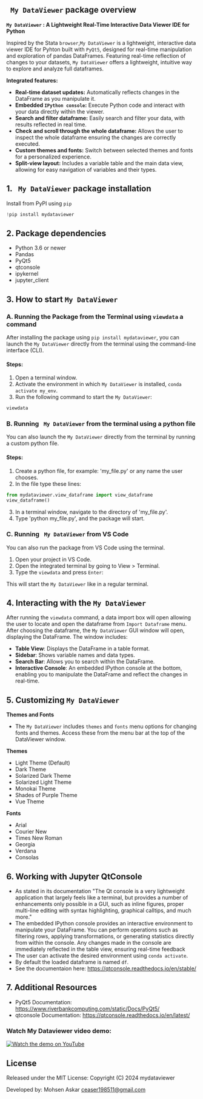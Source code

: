 ## ` My DataViewer` package overview 

**`My DataViewer` : A Lightweight Real-Time Interactive Data Viewer IDE for Python**

Inspired by the Stata `browser`,`My DataViewer` is a lightweight, interactive data viewer IDE for Pyhton built with `PyQt5`, designed for real-time manipulation and exploration of pandas DataFrames. Featuring real-time reflection of changes to your datasets, `My DataViewer` offers a lightweight, intuitive way to explore and analyze full dataframes.  

**Integrated features:**

- **Real-time dataset updates:** Automatically reflects changes in the DataFrame as you manipulate it.
- **Embedded `IPython console`:** Execute Python code and interact with your data directly within the viewer.
- **Search and filter dataframe:** Easily search and filter your data, with results reflected in real time.
- **Check and scroll through the whole dataframe:** Allows the user to inspect the whole dataframe ensuring the changes are correctly executed.
- **Custom themes and fonts:** Switch between selected themes and fonts for a personalized experience.
- **Split-view layout:** Includes a variable table and the main data view, allowing for easy navigation of variables and their types.

## 1. ` My DataViewer` package installation

Install from PyPI using `pip`


```python
!pip install mydataviewer
```

## 2. Package dependencies

- Python 3.6 or newer
- Pandas
- PyQt5
- qtconsole
- ipykernel
- jupyter_client

## 3. How to start `My DataViewer`

### A. Running the Package from the Terminal using `viewdata` a command

After installing the package using `pip install mydataviewer`, you can launch the `My DataViewer` directly from the terminal using the command-line interface (CLI).

#### Steps:

1. Open a terminal window.
2. Activate the environment in which `My DataViewer` is installed, `conda activate my_env`.
3. Run the following command to start the `My DataViewer`:


```python
viewdata
```

### B. Running ` My DataViewer` from the terminal using a python file

You can also launch the `My DataViewer` directly from the terminal by running a custom python file.

#### Steps:

1. Create a python file, for example: 'my_file.py' or any name the user chooses.
2. In the file type these lines:


```python
from mydataviewer.view_dataframe import view_dataframe
view_dataframe()
```

3. In a terminal window, navigate to the directory of 'my_file.py'.
4. Type 'python my_file.py', and the package will start.

### C. Running ` My DataViewer` from VS Code

You can also run the package from VS Code using the terminal.

1. Open your project in VS Code.
2. Open the integrated terminal by going to View > Terminal.
3. Type the `viewdata` and press `Enter`:

This will start the `My DataViewer` like in a regular terminal.

## 4. Interacting with the `My DataViewer`

After running the `viewdata` command, a data import box will open allowing the user to locate and open the dataframe from `Import Dataframe` menu. After choosing the dataframe, the `My DataViewer` GUI window will open, displaying the DataFrame. The window includes:

- **Table View**: Displays the DataFrame in a table format.
- **Sidebar**: Shows variable names and data types.
- **Search Bar**: Allows you to search within the DataFrame.
- **Interactive Console**: An embedded IPython console at the bottom, enabling you to manipulate the DataFrame and reflect the changes in real-time.

## 5. Customizing `My DataViewer`



**Themes and Fonts**
- The `My DataViewer` includes `themes` and `fonts` menu options for changing fonts and themes. Access these from the menu bar at the top of the DataViewer window.

**Themes**
- Light Theme (Default)
- Dark Theme
- Solarized Dark Theme
- Solarized Light Theme
- Monokai Theme
- Shades of Purple Theme
- Vue Theme

**Fonts**
- Arial
- Courier New
- Times New Roman
- Georgia
- Verdana
- Consolas

## 6. Working with Jupyter QtConsole 



- As stated in its documentation "The Qt console is a very lightweight application that largely feels like a terminal, but provides a number of enhancements only possible in a GUI, such as inline figures, proper multi-line editing with syntax highlighting, graphical calltips, and much more."
- The embedded IPython console provides an interactive environment to manipulate your DataFrame. You can perform operations such as filtering rows, applying transformations, or generating statistics directly from within the console. Any changes made in the console are immediately reflected in the table view, ensuring real-time feedback
- The user can activate the desired environment using `conda activate`.
- By default the loaded dataframe is named `df`.
- See the documentaion here: https://qtconsole.readthedocs.io/en/stable/

## 7. Additional Resources


- PyQt5 Documentation: https://www.riverbankcomputing.com/static/Docs/PyQt5/
- qtconsole Documentation: https://qtconsole.readthedocs.io/en/latest/

### Watch My Dataviewer video demo: 


[![Watch the demo on YouTube](https://img.youtube.com/vi/1Anf4SENqOo/maxresdefault.jpg)](https://www.youtube.com/watch?v=1Anf4SENqOo)

## License

Released under the MIT License:
Copyright (C) 2024 mydataviewer

Developed by: Mohsen Askar <ceaser198511@gmail.com>
